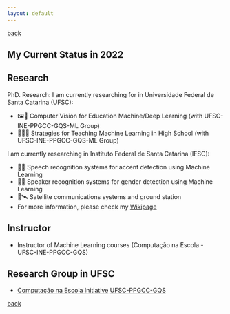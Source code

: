 ```yaml
---
layout: default
---
```

[back](./)

## My Current Status in 2022

## Research

PhD. Research: I am currently researching for in Universidade Federal de Santa Catarina (UFSC):

* 🖼️🤖	Computer Vision for Education Machine/Deep Learning (with UFSC-INE-PPGCC-GQS-ML Group)
* 👨‍🏫🤖	Strategies for Teaching Machine Learning in High School (with UFSC-INE-PPGCC-GQS-ML Group)

I am currently researching in Instituto Federal de Santa Catarina (IFSC):

* 🎤🤖 Speech recognition systems for accent detection using Machine Learning
* 🎤🤖 Speaker recognition systems for gender detection using Machine Learning
* 📡🛰️	Satellite communications systems and ground station
* For more information, please check my [Wikipage](https://wiki.sj.ifsc.edu.br/index.php/Ramon_Mayor_Martins)

## Instructor

* Instructor of Machine Learning courses (Computação na Escola - UFSC-INE-PPGCC-GQS)

## Research Group in UFSC

* [Computação na Escola Initiative](https://computacaonaescola.ufsc.br/) [UFSC-PPGCC-GQS](http://www.gqs.ufsc.br/)

[back](./)

<!---
## Teaching

* Professor of Basic, Technical and Technological Education, in the area of Telecommunications, at the [Instituto Federal de Santa Catarina, Campus São José](www.ifsc.edu.br)
* Professor of Telecommunications Engineering and Technical in Telecommunications courses
* Disciplines taught
  - Antenas e Propagação (Telecom Engineering)
  - Economia para Engenharia (Telecom Engineering)
  - Administração para Engenharia (Telecom Engineering)
  - Comunicações sem Fio (Technical Telecom)
  - Instalaçao de Equipementos de Redes (Technical Telecom)

## Designations in Institute

* Titular Member of the Collegiate of the Telecommunications Engineering Course
* Member of the Electoral Commission of the process of choosing members of the Research and Extension Education Collegiate - mandate 2021-2 to 2023-1
* Member of the Commission for the Restructuring of Pedagogical Projects for Integrated Courses in Telecommunications and Refrigeration and Air Conditioning at the São José Campus 04/2021 - 12/2021
* Member of the Study Commission for the New Technician Profile to be applied in the restructuring of the PPCs of the Integrated Technical Telecommunications Courses - 04/2021 to 12/2021
-->
